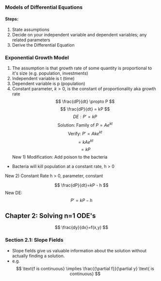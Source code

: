 ### Models of Differential Equations
#### Steps: 
1) State assumptions
2) Decide on your independent variable and dependent variables;  any related parameters
3) Derive the Differential Equation

### Exponential Growth Model
1) The assumption is that growth rate of some quantity is proportional to it's size (e.g. population, investments)
2) Independent variable is t (time) 
3) Dependent variable is p (population)
4) Constant parameter, $k > 0$, is the constant of proportionality aka growth rate
$$
\frac{dP}{dt} \propto P
$$
$$
\frac{dP}{dt} = kP
$$
 $$
DE: P' = kP
$$
 $$
\text{Solution: Family of } P = Ae^{kt}
$$
$$
\text{Verify: } P' = Ake^{kt}
$$
$$
= kAe^{kt}
$$
$$
= kP
$$
New 1) Modification: Add poison to the bacteria
- Bacteria will kill population at a constant rate, h > 0

New 2) Constant Rate h > 0, parameter, constant

$$
\frac{dP}{dt}=kP - h
$$
New DE:
$$
P' = kP - h
$$

## Chapter 2: Solving n=1 ODE's
$$
\frac{dy}{dx}=f(x,y)
$$
### Section 2.1: Slope Fields
- Slope fields give us valuable information about the solution without actually finding a solution. 
- e.g.
$$
\text{f is continuous} \implies \frac{{\partial f}}{\partial y} \text{ is continuous}
$$

